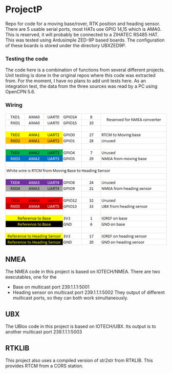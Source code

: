 # ProjectP
Repo for code for a moving base/rover, RTK position and heading sensor.
There are 5 usable serial ports, most HATs use GPIO 14,15 which is AMA0.
This is reserved, it will probably be connected to a ZIHATEC RS485 HAT.
This was tested using Ardusimple ZED-9P based boards.
The configuration of these boards is stored under the directory UBXZED9P.

### Testing the code
The code here is a combination of functions from several different projects. 
Unit testing is done in the original repos where this code was extracted from.
For the moment, I have no plans to add unit tests here.
As an integration test, the data from the three sources was read by a PC using OpenCPN 5.6.

### Wiring
![img.png](img.png)


 
## NMEA
The NMEA code in this project is based on IOTECH/NMEA.
There are two executables, one for the 
- Base on multicast port 239.1.1.1:5001
- Heading sensor on multicast port 239.1.1.1:5002
They output of different multicast ports, so they can both work simultaneously.

## UBX
The UBlox code in this project is based on IOTECH/UBX.
Its output is to another multicast port 239.1.1.1:5003

## RTKLIB
This project also uses a compiled version of str2str from RTKLIB.
This provides RTCM from a CORS station.



